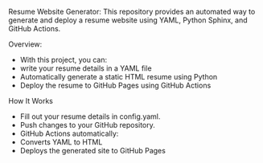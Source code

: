 Resume Website Generator:
This repository provides an automated way to generate and deploy a resume website using YAML, Python Sphinx, and GitHub Actions.

Overview:
- With this project, you can:
- write your resume details in a YAML file
- Automatically generate a static HTML resume using Python
- Deploy the resume to GitHub Pages using GitHub Actions

How It Works
- Fill out your resume details in config.yaml.
- Push changes to your GitHub repository.
- GitHub Actions automatically:
- Converts YAML to HTML
- Deploys the generated site to GitHub Pages